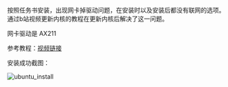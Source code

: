 按照任务书安装，出现网卡掉驱动问题，在安装时以及安装后都没有联网的选项。通过b站视频更新内核的教程在更新内核后解决了这一问题。

网卡驱动是  AX211

参考教程：[视频链接](https://www.bilibili.com/video/BV11X4y1h7qN/?spm_id_from=333.337.search-card.all.click&vd_source=bd49aedf3a62ea181a57efe77a09a342)

安装成功截图：

![ubuntu_install](https://github.com/user-attachments/assets/ba1c72f4-6210-4875-9fb0-010206a72d9e)
